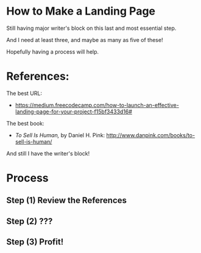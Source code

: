 
# How to Make a Landing Page

Still having major writer's block on this last and most essential step.

And I need at least three, and maybe as many as five of these!

Hopefully having a process will help.

# References:

The best URL:

* https://medium.freecodecamp.com/how-to-launch-an-effective-landing-page-for-your-project-f15bf3433d16#

The best book:

* *To Sell Is Human,* by Daniel H. Pink: http://www.danpink.com/books/to-sell-is-human/

And still I have the writer's block!

# Process

## Step (1) Review the References

## Step (2) ???

## Step (3) Profit!

